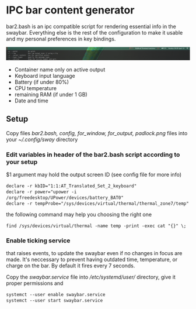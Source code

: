# IPC bar content generator

bar2.bash is an ipc compatible script for rendering essential info in the swaybar.
Everything else is the rest of the configuration to make it usable and my personal preferences in key bindings.

![screenshot](demo.png)

* Container name only on active output
* Keyboard input language
* Battery (if under 80%)
* CPU temperature
* remaining RAM (if under 1 GB)
* Date and time

## Setup

Copy files *bar2.bash, config, for_window, for_output, padlock.png* files into your *~/.config/sway* directory

### Edit variables in header of the bar2.bash script according to your setup

$1 argument may hold the output screen ID (see config file for more info)

    declare -r kbID="1:1:AT_Translated_Set_2_keyboard"
    declare -r power="upower -i /org/freedesktop/UPower/devices/battery_BAT0"
    declare -r tempProbe="/sys/devices/virtual/thermal/thermal_zone7/temp"

the following command may help you choosing the right one

    find /sys/devices/virtual/thermal -name temp -print -exec cat "{}" \;

### Enable ticking service
that raises events, to update the swaybar even if no changes in focus are made.
It's neccessary to prevent having outdated time, temperature, or charge on the bar. By default it fires every 7 seconds.

Copy the *swaybar.service* file into */etc/systemd/user/* directory, give it proper permissions and

    systemct --user enable swaybar.service
    systemct --user start swaybar.service
